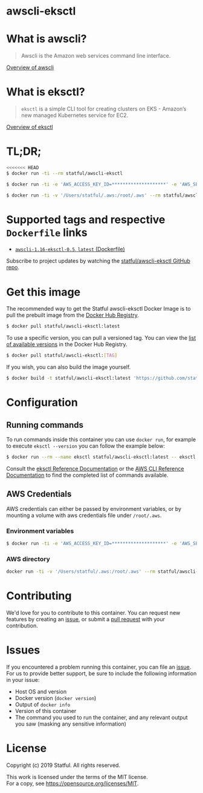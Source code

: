 # awscli-eksctl

# What is awscli?

> Awscli is the Amazon web services command line interface.

[Overview of awscli](https://docs.aws.amazon.com/cli/index.html)

# What is eksctl?

> `eksctl` is a simple CLI tool for creating clusters on EKS - Amazon’s new managed Kubernetes service for EC2.

[Overview of eksctl](https://eksctl.io/introduction/getting-started/)

# TL;DR;

```bash
<<<<<<< HEAD
$ docker run -ti --rm statful/awscli-eksctl
```

```bash
$ docker run -ti -e 'AWS_ACCESS_KEY_ID=********************' -e 'AWS_SECRET_ACCESS_KEY=****************************************' --rm statful/awscli-eksctl eksctl get clusters
```

```bash
$ docker run -ti -v '/Users/statful/.aws:/root/.aws' --rm statful/awscli-eksctl eksctl get clusters
```


# Supported tags and respective `Dockerfile` links

* [`awscli-1.16-eksctl-0.5`, `latest` (Dockerfile)](https://github.com/statful/awscli-eksctl/blob/Dockerfile)

Subscribe to project updates by watching the [statful/awscli-eksctl GitHub repo](https://github.com/statful/awscli-eksctl).

# Get this image

The recommended way to get the Statful awscli-eksctl Docker Image is to pull the prebuilt image from the [Docker Hub Registry](https://hub.docker.com/r/statful/awscli-eksctl).

```bash
$ docker pull statful/awscli-eksctl:latest
```

To use a specific version, you can pull a versioned tag. You can view the [list of available versions](https://hub.docker.com/r/statful/awscli-eksctl/tags/) in the Docker Hub Registry.

```bash
$ docker pull statful/awscli-eksctl:[TAG]
```

If you wish, you can also build the image yourself.

```bash
$ docker build -t statful/awscli-eksctl:latest 'https://github.com/statful/awscli-eksctl.git#master'
```

# Configuration

## Running commands

To run commands inside this container you can use `docker run`, for example to execute `eksctl --version` you can follow the example below:

```bash
$ docker run --rm --name eksctl statful/awscli-eksctl:latest -- eksctl version
```

Consult the [eksctl Reference Documentation](https://eksctl.io/usage/creating-and-managing-clusters/) or the [AWS CLI Reference Documentation](https://docs.aws.amazon.com/cli/index.html) to find the completed list of commands available.

## AWS Credentials

AWS credentials can either be passed by environment variables, or by mounting a volume with aws credentials file under `/root/.aws`.

### Environment variables

```bash
$ docker run -ti -e 'AWS_ACCESS_KEY_ID=********************' -e 'AWS_SECRET_ACCESS_KEY=****************************************' --rm statful/awscli-eksctl aws s3 ls
```

### AWS directory

```bash
docker run -ti -v '/Users/statful/.aws:/root/.aws' --rm statful/awscli-eksctl aws s3
```

# Contributing

We'd love for you to contribute to this container. You can request new features by creating an [issue](https://github.com/statful/awscli-eksctl/issues), or submit a [pull request](https://github.com/statful/awscli-eksctl/pulls) with your contribution.

# Issues

If you encountered a problem running this container, you can file an [issue](https://github.com/statful/awscli-eksctl/issues). For us to provide better support, be sure to include the following information in your issue:

- Host OS and version
- Docker version (`docker version`)
- Output of `docker info`
- Version of this container
- The command you used to run the container, and any relevant output you saw (masking any sensitive information)

# License

Copyright (c) 2019 Statful. All rights reserved.

This work is licensed under the terms of the MIT license.  
For a copy, see <https://opensource.org/licenses/MIT>.

